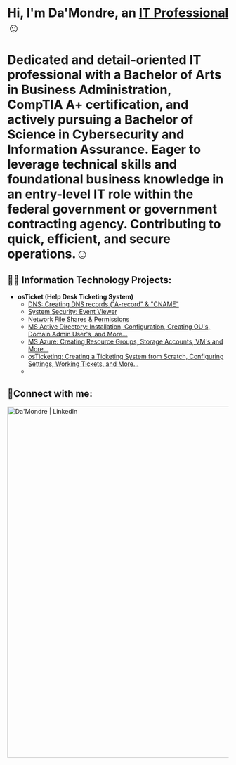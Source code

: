 <h1>Hi, I'm Da'Mondre, an <a href="https://www.linkedin.com/in/dlynch7/">IT Professional</a>☺</h1>

<h1>Dedicated and detail-oriented IT professional with a Bachelor of Arts in Business Administration, CompTIA A+ certification, and actively pursuing a Bachelor of Science in Cybersecurity and Information Assurance. Eager to leverage technical skills and foundational business knowledge in an entry-level IT role within the federal government or government contracting agency. Contributing to quick, efficient, and secure operations.</a>☺</h1>

<h2>👨‍💻 Information Technology Projects:</h2>

- <b>osTicket (Help Desk Ticketing System)</b>
  - [DNS: Creating DNS records ("A-record" & "CNAME"](https://github.com/DLynch777/DNS-Creating-Records-A-record-CNAME-)
  - [System Security: Event Viewer](https://github.com/DLynch777/Event-Viewer)
  - [Network File Shares & Permissions](https://github.com/DLynch777/Network-File-Shares-Permissions)
  - [MS Active Directory: Installation, Configuration, Creating OU's, Domain Admin User's, and More...](https://github.com/DLynch777/Active-Directory)
  - [MS Azure: Creating Resource Groups, Storage Accounts, VM's and More...](https://github.com/DLynch777/MS-AZURE/blob/main/README.md)
  - [osTicketing: Creating a Ticketing System from Scratch, Configuring Settings, Working Tickets, and More...](https://github.com/DLynch777/Network-File-Shares-Permissions)
  - 

<h2>🤳Connect with me:</h2>


[<img align="left" alt="Da'Mondre | LinkedIn" width="800px" src="https:https://www.linkedin.com/in/dlynch7/" />][linkedin]


[linkedin]: https://linkedin.com/in/Josh

[linkedin]: https://www.linkedin.com/in/dlynch7/






